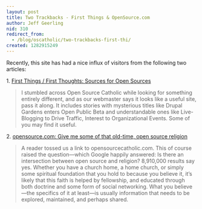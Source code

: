 ```yaml
---
layout: post
title: Two Trackbacks - First Things & OpenSource.com
author: Jeff Geerling
nid: 310
redirect_from:
  - /blog/oscatholic/two-trackbacks-first-thi/
created: 1282915249
---
```

<p>Recently, this site has had a nice influx of visitors from the following two articles:</p>
<p>1. <a href="http://www.firstthings.com/blogs/firstthoughts/2010/08/04/sources-for-open-sources/">First Things / First Thoughts: Sources for Open Sources</a></p>
<blockquote>
<p>I stumbled across Open Source Catholic while looking for something entirely different, and as our webmaster says it looks like a useful site, pass it along. It includes stories with mysterious titles like Drupal Gardens enters Open Public Beta and understandable ones like Live-Blogging to Drive Traffic, Interest to Organizational Events. Some of you may find it useful.</p>
</blockquote>
<p>2. <a href="http://opensource.com/life/10/8/give-me-some-old-time-open-source-religion?sc_cid=70160000000IDmjAAG">opensource.com: Give me some of that old-time, open source religion</a></p>
<blockquote>
<p>A reader tossed us a link to opensourcecatholic.com. This of course raised the question&mdash;which Google happily answered: Is there an intersection between open source and religion? 8,910,000 results say yes. Whether you have a church home, a home church, or simply some spiritual foundation that you hold to because you believe it, it&rsquo;s likely that this faith is helped by fellowship, and educated through both doctrine and some form of social networking. What you believe&mdash;the specifics of it at least&mdash;is usually information that needs to be explored, maintained, and perhaps shared.</p>
</blockquote>
